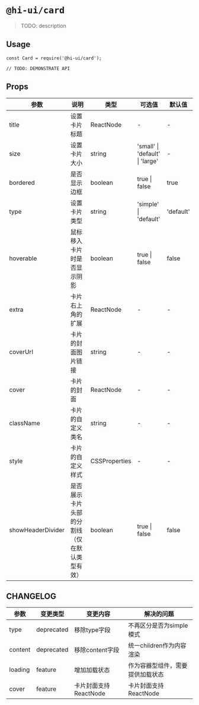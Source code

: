 # `@hi-ui/card`

> TODO: description

## Usage

```
const Card = require('@hi-ui/card');

// TODO: DEMONSTRATE API
```
## Props

| 参数      | 说明                       | 类型                | 可选值                          | 默认值    |
| --------- | -------------------------- | ------------------- | ------------------------------- | --------- |
| title     | 设置卡片标题               | ReactNode | -                               | -         |
| size      | 设置卡片大小               | string              | 'small' \| 'default' \| 'large' | - |
| bordered      | 是否显示边框               | boolean              | true \| false | true |
| type      | 设置卡片类型               | string              | 'simple' \| 'default'           | 'default' |
| hoverable | 鼠标移入卡片时是否显示阴影 | boolean             | true \| false                   | false     |
| extra     | 卡片右上角的扩展              | ReactNode           | -                               | -         |
| coverUrl  | 卡片的封面图片链接         | string              | -                               | -         |
| cover  | 卡片的封面        | ReactNode              | -                               | -         |
| className   | 卡片的自定义类名             | string  | -                               | -         |
| style   | 卡片的自定义样式             | 	CSSProperties  | -                               | -         |
| showHeaderDivider   | 是否展示卡片头部的分割线（仅在默认类型有效）             | 	boolean    | true \| false                               | false         |

## CHANGELOG

| 参数         | 变更类型                        | 变更内容                                                                       | 解决的问题                   |
| ------------ | ------------------------------- | ------------------------------------------------------------------------------ | ---------------------------- |
| type        | deprecated                          | 移除type字段 | 不再区分是否为simple模式           |
| content        | deprecated                          | 移除content字段 | 统一children作为内容渲染           |
| loading        | feature                          | 增加加载状态 | 作为容器型组件，需要提供加载状态           |
| cover        | feature                          |  卡片封面支持ReactNode | 卡片封面支持ReactNode           |
